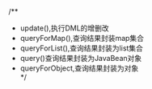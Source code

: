 
/**  
 * update(),执行DML的增删改  
  * queryForMap(),查询结果封装map集合  
  * queryForList(),查询结果封装为list集合  
  * query()查询结果封装为JavaBean对象  
  * queryForObject,查询结果封装为对象  
  */
